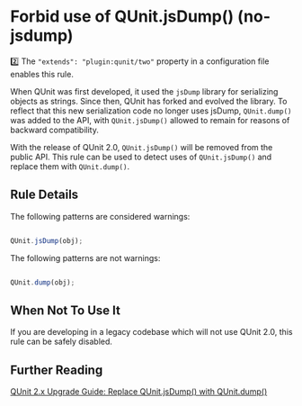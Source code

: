 # Forbid use of QUnit.jsDump() (no-jsdump)

:two: The `"extends": "plugin:qunit/two"` property in a configuration file enables this rule.

When QUnit was first developed, it used the `jsDump` library for serializing
objects as strings. Since then, QUnit has forked and evolved the library. To
reflect that this new serialization code no longer uses jsDump, `QUnit.dump()`
was added to the API, with `QUnit.jsDump()` allowed to remain for reasons of
backward compatibility.

With the release of QUnit 2.0, `QUnit.jsDump()` will be removed from the public
API. This rule can be used to detect uses of `QUnit.jsDump()` and replace them
with `QUnit.dump()`.

## Rule Details

The following patterns are considered warnings:

```js

QUnit.jsDump(obj);

```

The following patterns are not warnings:

```js

QUnit.dump(obj);

```

## When Not To Use It

If you are developing in a legacy codebase which will not use QUnit 2.0, this
rule can be safely disabled.

## Further Reading

[QUnit 2.x Upgrade Guide: Replace QUnit.jsDump() with QUnit.dump()](http://qunitjs.com/upgrade-guide-2.x/#replace-qunit-jsdump-with-qunit-dump)
